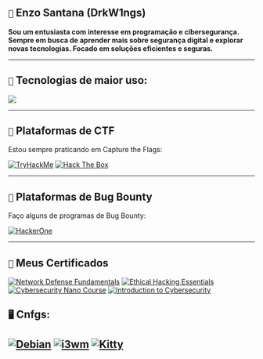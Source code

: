 ## `👋` Enzo Santana (DrkW1ngs)

<strong> Sou um entusiasta com interesse em programação e cibersegurança. Sempre em busca de aprender mais sobre segurança digital e explorar novas tecnologias. Focado em soluções eficientes e seguras. </strong>

---

## `🚀` Tecnologias de maior uso:
[![](https://skillicons.dev/icons?i=c,python,bash,powershell,docker,linux,aws,cloudflare&theme=dark)](https://skillicons.dev)

---

## `🎯` Plataformas de CTF
Estou sempre praticando em Capture the Flags:

[![TryHackMe](https://img.shields.io/badge/TryHackMe-red?style=for-the-badge)](https://tryhackme.com/p/DrkW1ngs)
[![Hack The Box](https://img.shields.io/badge/HackTheBox-green?style=for-the-badge)](https://app.hackthebox.com/profile/1411577)

---

## `💼` Plataformas de Bug Bounty
Faço alguns de programas de Bug Bounty:

 [![HackerOne](https://img.shields.io/badge/HackerOne-black?style=for-the-badge)](https://www.hackerone.com/DrkW1ngs)
 
 ---
 

## `📜` Meus Certificados
[![Network Defense Fundamentals](https://img.shields.io/badge/Network_Defense_Fundamentals-EC--Council-blue?style=for-the-badge)](https://www.eccouncil.org/)
[![Ethical Hacking Essentials](https://img.shields.io/badge/Ethical_Hacking_Essentials-EC--Council-blue?style=for-the-badge)](https://www.eccouncil.org/)
[![Cybersecurity Nano Course](https://img.shields.io/badge/Cybersecurity_Nano_Course-FIAP-red?style=for-the-badge)](https://www.fiap.com.br/)
[![Introduction to Cybersecurity](https://img.shields.io/badge/Introduction_to_Cybersecurity-Cisco-yellow?style=for-the-badge)](https://www.netacad.com/courses/packet-tracer/introduction-cybersecurity)
 
## `🖥️` Cnfgs:
[![Debian](https://img.shields.io/badge/Debian-A81D33?style=for-the-badge&logo=debian&logoColor=white)](https://www.debian.org/)
[![i3wm](https://img.shields.io/badge/i3wm-1D99F3?style=for-the-badge)](https://i3wm.org/)
[![Kitty](https://img.shields.io/badge/Kitty-FCC624?style=for-the-badge&logo=kitty&logoColor=black)](https://sw.kovidgoyal.net/kitty/)
---

